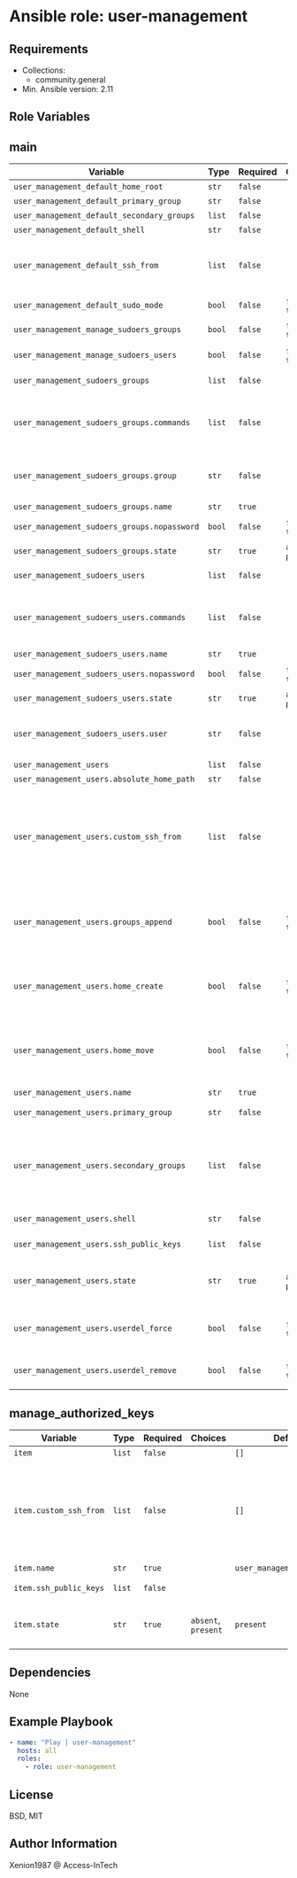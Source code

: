  Ansible role: user-management
===

Requirements
---

- Collections:
  - community.general
- Min. Ansible version: 2.11

Role Variables
---

main
---

| Variable | Type | Required | Choices | Default | Description |
| --- | --- | --- | --- | --- | --- |
| `user_management_default_home_root` | `str` | `false` | | `/home` | Custom default `$HOME` root path |
| `user_management_default_primary_group` | `str` | `false` | | | Custom default primary user group |
| `user_management_default_secondary_groups` | `list` | `false` | | `[]` | Custom default secondary user groups |
| `user_management_default_shell` | `str` | `false` | | `/bin/bash` | Default user's shell |
| `user_management_default_ssh_from` | `list` | `false` | | `['*']` | Default, global `from=""` value added to `authorized_keys` for each <br />user having `user_management_users.ssh_public_keys` defined |
| `user_management_default_sudo_mode` | `bool` | `false` | `false`, `true` | `true` | Installs `sudo` if set to `true` |
| `user_management_manage_sudoers_groups` | `bool` | `false` | `false`, `true` | `false` | Enable or disable sudoers management for groups |
| `user_management_manage_sudoers_users` | `bool` | `false` | `false`, `true` | `false` | Enable or disable sudoers management for users |
| `user_management_sudoers_groups` | `list` | `false` | | `[]` | A list of sudoers configurations for groups |
| `user_management_sudoers_groups.commands` | `list` | `false` | | `[]` | The commands allowed by the sudoers rule. <br />Multiple can be added by passing a list of commands. <br />Use `ALL` for all commands. |
| `user_management_sudoers_groups.group` | `str` | `false` | | | The name of the group for the sudoers rule. <br />This option cannot be used in conjunction with `user`. |
| `user_management_sudoers_groups.name` | `str` | `true` | | `user_management_mygroupname` | The name of the sudoers rule |
| `user_management_sudoers_groups.nopassword` | `bool` | `false` | `false`, `true` | `false` | Whether a password will be required to run the `sudo`'d command |
| `user_management_sudoers_groups.state` | `str` | `true` | `absent`, `present` | `present` | Whether the rule should exist or not |
| `user_management_sudoers_users` | `list` | `false` | | `[]` | A list of sudoers configurations for users |
| `user_management_sudoers_users.commands` | `list` | `false` | | `[]` | The commands allowed by the sudoers rule. <br />Multiple can be added by passing a list of commands. <br />Use `ALL` for all commands. |
| `user_management_sudoers_users.name` | `str` | `true` | | `user_management_john.doe` | The name of the sudoers rule |
| `user_management_sudoers_users.nopassword` | `bool` | `false` | `false`, `true` | `false` | Whether a password will be required to run the `sudo`'d command |
| `user_management_sudoers_users.state` | `str` | `true` | `absent`, `present` | `present` | Whether the rule should exist or not |
| `user_management_sudoers_users.user` | `str` | `false` | | | The name of the user for the sudoers rule. <br />This option cannot be used in conjunction with `group`. |
| `user_management_users` | `list` | `false` | | `[]` | List of users to be managed |
| `user_management_users.absolute_home_path` | `str` | `false` | | | Custom `$HOME` root path |
| `user_management_users.custom_ssh_from` | `list` | `false` | | `[]` | `from=""` value added to `authorized_keys` if user <br />has `user_management_users.ssh_public_keys` defined. <br />If `user_management_default_ssh_from` or `custom_ssh_from` is <br />defined and not set to `'*'`, all values will be concatenated. |
| `user_management_users.groups_append` | `bool` | `false` | `false`, `true` | `true` | If `true`, add the user to the groups specified in groups. <br />If `false`, user will only be added to the groups specified in <br />`secondary_groups`, removing them from all other groups. |
| `user_management_users.home_create` | `bool` | `false` | `false`, `true` | `true` | Unless set to false, a home directory will be created for the <br />user when the account is created or if the home directory does <br />not exist. |
| `user_management_users.home_move` | `bool` | `false` | `false`, `true` | `false` | If set to `true` when used with `home:`, attempt to move <br />the user's old home directory to the specified directory <br />if it isn't already there and the old home exists. |
| `user_management_users.name` | `str` | `true` | | `user_management_john.doe` | User's Linux login name |
| `user_management_users.primary_group` | `str` | `false` | | | Optionally sets the user's primary group (takes a group name). |
| `user_management_users.secondary_groups` | `list` | `false` | | `[]` | List of groups user will be added to. <br />By default, the user is removed from all other groups. <br />Configure `groups_append` to modify this. <br />When set to an empty string `''`, the user is removed from all <br />groups except the primary group. |
| `user_management_users.shell` | `str` | `false` | | `user_management_default_shell` | Overwrites 'user_management_default_shell' |
| `user_management_users.ssh_public_keys` | `list` | `false` | | `[]` | The SSH public key(s), as a list or (since Ansible 1.9) url |
| `user_management_users.state` | `str` | `true` | `absent`, `present` | `present` | Whether the account should exist or not, <br />taking action if the state is different from what is stated. |
| `user_management_users.userdel_force` | `bool` | `false` | `false`, `true` | `false` | This only affects `state=absent`. <br />It forces removal of the user and associated directories <br />on supported platforms. |
| `user_management_users.userdel_remove` | `bool` | `false` | `false`, `true` | `false` | This only affects `state=absent`. <br />it attempts to remove directories associated with the user. |

manage_authorized_keys
---

| Variable | Type | Required | Choices | Default | Description |
| --- | --- | --- | --- | --- | --- |
| `item` | `list` | `false` | | `[]` | List of users to be managed |
| `item.custom_ssh_from` | `list` | `false` | | `[]` | `from=""` value added to `authorized_keys` if user <br />has `user_management_users.ssh_public_keys` defined. <br />If `user_management_default_ssh_from` or `custom_ssh_from` is <br />defined and not set to `'*'`, all values will be concatenated. |
| `item.name` | `str` | `true` | | `user_management_john.doe` | User's Linux login name |
| `item.ssh_public_keys` | `list` | `false` | | | A list of the SSH public key(s), as a string or (since Ansible 1.9) url |
| `item.state` | `str` | `true` | `absent`, `present` | `present` | Whether the account should exist or not, <br />taking action if the state is different from what is stated. |



Dependencies
---

None

Example Playbook
---

```yaml
- name: "Play | user-management"
  hosts: all
  roles:
    - role: user-management
```

License
---

BSD, MIT

Author Information
---

Xenion1987 @ Access-InTech
